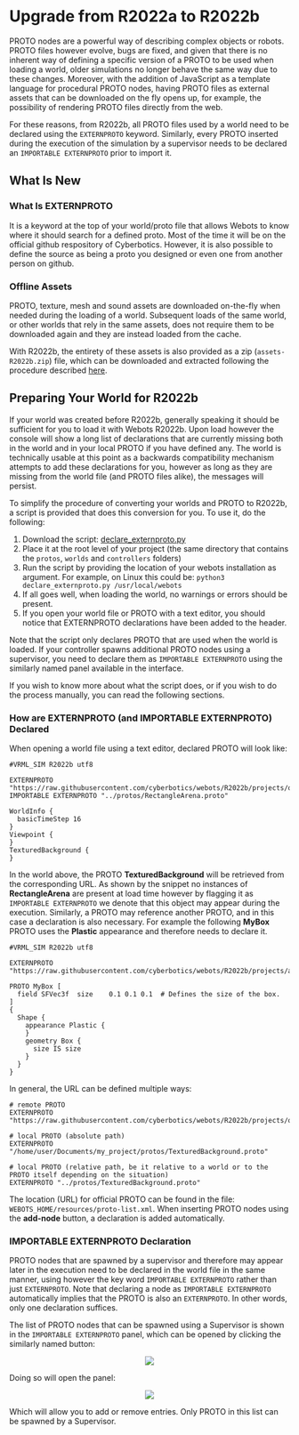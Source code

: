 # Upgrade from R2022a to R2022b
PROTO nodes are a powerful way of describing complex objects or robots.
PROTO files however evolve, bugs are fixed, and given that there is no inherent way of defining a specific version of a PROTO to be used when loading a world, older simulations no longer behave the same way due to these changes.
Moreover, with the addition of JavaScript as a template language for procedural PROTO nodes, having PROTO files as external assets that can be downloaded on the fly opens up, for example, the possibility of rendering PROTO files directly from the web.

For these reasons, from R2022b, all PROTO files used by a world need to be declared using the `EXTERNPROTO` keyword.
Similarly, every PROTO inserted during the execution of the simulation by a supervisor needs to be declared an `IMPORTABLE EXTERNPROTO` prior to import it.

## What Is New
### What Is EXTERNPROTO

It is a keyword at the top of your world/proto file that allows Webots to know where it should search for a defined proto. Most of the time it will be on the official github respository of Cyberbotics.
However, it is also possible to define the source as being a proto you designed or even one from another person on github.

### Offline Assets

PROTO, texture, mesh and sound assets are downloaded on-the-fly when needed during the loading of a world.
Subsequent loads of the same world, or other worlds that rely in the same assets, does not require them to be downloaded again and they are instead loaded from the cache.

With R2022b, the entirety of these assets is also provided as a zip (`assets-R2022b.zip`) file, which can be downloaded and extracted following the procedure described [here](installation-procedure.md#asset-cache-download).

## Preparing Your World for R2022b

If your world was created before R2022b, generally speaking it should be sufficient for you to load it with Webots R2022b.
Upon load however the console will show a long list of declarations that are currently missing both in the world and in your local PROTO if you have defined any.
The world is technically usable at this point as a backwards compatibility mechanism attempts to add these declarations for you, however as long as they are missing from the world file (and PROTO files alike), the messages will persist.

To simplify the procedure of converting your worlds and PROTO to R2022b, a script is provided that does this conversion for you.
To use it, do the following:

1. Download the script: [declare\_externproto.py](https://raw.githubusercontent.com/cyberbotics/webots/master/scripts/converter/declare_externproto.py)
2. Place it at the root level of your project (the same directory that contains the `protos`, `worlds` and `controllers` folders)
3. Run the script by providing the location of your webots installation as argument. For example, on Linux this could be: `python3 declare_externproto.py /usr/local/webots`
4. If all goes well, when loading the world, no warnings or errors should be present.
5. If you open your world file or PROTO with a text editor, you should notice that EXTERNPROTO declarations have been added to the header.

Note that the script only declares PROTO that are used when the world is loaded.
If your controller spawns additional PROTO nodes using a supervisor, you need to declare them as `IMPORTABLE EXTERNPROTO` using the similarly named panel available in the interface.

If you wish to know more about what the script does, or if you wish to do the process manually, you can read the following sections.

### How are EXTERNPROTO (and IMPORTABLE EXTERNPROTO) Declared

When opening a world file using a text editor, declared PROTO will look like:

```
#VRML_SIM R2022b utf8

EXTERNPROTO "https://raw.githubusercontent.com/cyberbotics/webots/R2022b/projects/objects/backgrounds/protos/TexturedBackground.proto"
IMPORTABLE EXTERNPROTO "../protos/RectangleArena.proto"

WorldInfo {
  basicTimeStep 16
}
Viewpoint {
}
TexturedBackground {
}
```

In the world above, the PROTO **TexturedBackground** will be retrieved from the corresponding URL.
As shown by the snippet no instances of **RectangleArena** are present at load time however by flagging it as `IMPORTABLE EXTERNPROTO` we denote that this object may appear during the execution.
Similarly, a PROTO may reference another PROTO, and in this case a declaration is also necessary.
For example the following **MyBox** PROTO uses the **Plastic** appearance and therefore needs to declare it.

```
#VRML_SIM R2022b utf8

EXTERNPROTO "https://raw.githubusercontent.com/cyberbotics/webots/R2022b/projects/appearances/protos/Plastic.proto"

PROTO MyBox [
  field SFVec3f  size    0.1 0.1 0.1  # Defines the size of the box.
]
{
  Shape {
    appearance Plastic {
    }
    geometry Box {
      size IS size
    }
  }
}

```

In general, the URL can be defined multiple ways:

```
# remote PROTO
EXTERNPROTO "https://raw.githubusercontent.com/cyberbotics/webots/R2022b/projects/objects/backgrounds/protos/TexturedBackground.proto"

# local PROTO (absolute path)
EXTERNPROTO "/home/user/Documents/my_project/protos/TexturedBackground.proto"

# local PROTO (relative path, be it relative to a world or to the PROTO itself depending on the situation)
EXTERNPROTO "../protos/TexturedBackground.proto"
```
The location (URL) for official PROTO can be found in the file: `WEBOTS_HOME/resources/proto-list.xml`.
When inserting PROTO nodes using the **add-node** button, a declaration is added automatically.

### IMPORTABLE EXTERNPROTO Declaration

PROTO nodes that are spawned by a supervisor and therefore may appear later in the execution need to be declared in the world file in the same manner, using however the key word `IMPORTABLE EXTERNPROTO` rather than just `EXTERNPROTO`.
Note that declaring a node as `IMPORTABLE EXTERNPROTO` automatically implies that the PROTO is also an `EXTERNPROTO`.
In other words, only one declaration suffices.

The list of PROTO nodes that can be spawned using a Supervisor is shown in the `IMPORTABLE EXTERNPROTO` panel, which can be opened by clicking the similarly named button:

<p align="center">
  <img src="https://user-images.githubusercontent.com/44834743/179792050-999986e9-25ef-4318-9da1-bd5739e245b8.png">
</p>

Doing so will open the panel:
<p align="center">
  <img src="https://user-images.githubusercontent.com/44834743/179791656-9e2bf259-cd15-4fa3-922d-949f9db420b1.png">
</p>

Which will allow you to add or remove entries.
Only PROTO in this list can be spawned by a Supervisor.
